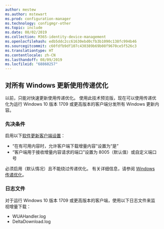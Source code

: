 ```yaml
---
author: mestew
ms.author: mstewart
ms.prod: configuration-manager
ms.technology: configmgr-other
ms.topic: include
ms.date: 08/02/2019
ms.collection: M365-identity-device-management
ms.openlocfilehash: edb5ddc2cc61630ebd0cfb3b1090c138fc994b46
ms.sourcegitcommit: c60fdfb9df107c430389b69b08f9670ce5f526c3
ms.translationtype: HT
ms.contentlocale: zh-CN
ms.lasthandoff: 08/09/2019
ms.locfileid: "68860257"
---
```

<!--4699118, 4685210--->

## <a name="use-delivery-optimization-for-all-windows-updates"></a>对所有 Windows 更新使用传递优化

以前，只能对快速更新使用传递优化。 使用此技术预览版，现在可以使用传递优化为运行 Windows 10 版本 1709 或更高版本的客户端分发所有 Windows 更新内容。

### <a name="prerequisites"></a>先决条件

启用以下[软件更新客户端设置](/sccm/core/clients/deploy/about-client-settings#software-updates)：

- “在有可用内容时，允许客户端下载增量内容”设置为“是”  
-  “客户端用于接收增量内容请求的端口”设置为 8005（默认值）或自定义端口号

必须启用（默认情况）且不能绕过传递优化。 有关详细信息，请参阅 [Windows 传递优化](/sccm/sum/deploy-use/optimize-windows-10-update-delivery#windows-delivery-optimization)。

### <a name="log-files"></a>日志文件

对于运行 Windows 10 版本 1709 或更高版本的客户端，使用以下日志文件来监视增量下载：

- WUAHandler.log
- DeltaDownload.log
